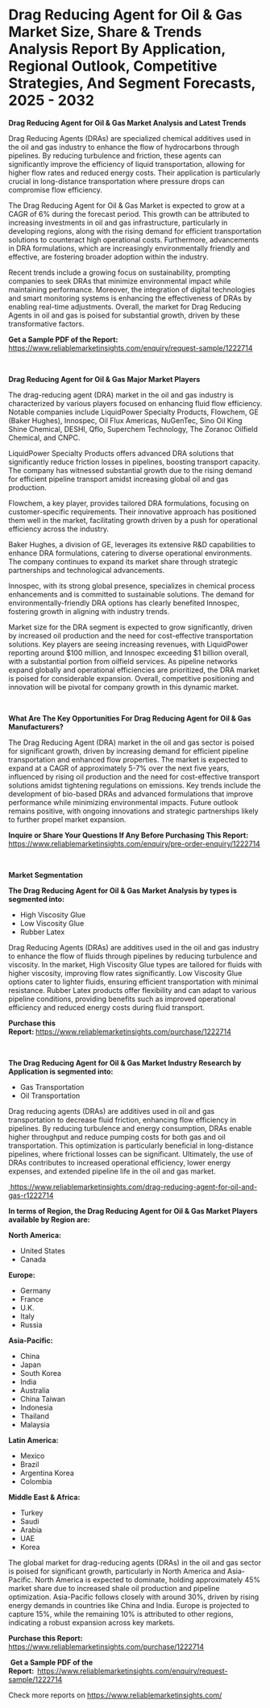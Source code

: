 <p><h1>Drag Reducing Agent for Oil & Gas Market Size, Share & Trends Analysis Report By Application, Regional Outlook, Competitive Strategies, And Segment Forecasts, 2025 - 2032</h1></p><p><strong>Drag Reducing Agent for Oil & Gas Market Analysis and Latest Trends</strong></p>
<p><p>Drag Reducing Agents (DRAs) are specialized chemical additives used in the oil and gas industry to enhance the flow of hydrocarbons through pipelines. By reducing turbulence and friction, these agents can significantly improve the efficiency of liquid transportation, allowing for higher flow rates and reduced energy costs. Their application is particularly crucial in long-distance transportation where pressure drops can compromise flow efficiency.</p><p>The Drag Reducing Agent for Oil & Gas Market is expected to grow at a CAGR of 6% during the forecast period. This growth can be attributed to increasing investments in oil and gas infrastructure, particularly in developing regions, along with the rising demand for efficient transportation solutions to counteract high operational costs. Furthermore, advancements in DRA formulations, which are increasingly environmentally friendly and effective, are fostering broader adoption within the industry.</p><p>Recent trends include a growing focus on sustainability, prompting companies to seek DRAs that minimize environmental impact while maintaining performance. Moreover, the integration of digital technologies and smart monitoring systems is enhancing the effectiveness of DRAs by enabling real-time adjustments. Overall, the market for Drag Reducing Agents in oil and gas is poised for substantial growth, driven by these transformative factors.</p></p>
<p><strong>Get a Sample PDF of the Report:&nbsp;</strong> <a href="https://www.reliablemarketinsights.com/enquiry/request-sample/1222714?utm_campaign=1894&utm_medium=2&utm_source=Github&utm_content=ia&utm_term=05022025&utm_id=drag-reducing-agent-for-oil-gas">https://www.reliablemarketinsights.com/enquiry/request-sample/1222714</a></p>
<p>&nbsp;</p>
<p><strong>Drag Reducing Agent for Oil & Gas Major Market Players</strong></p>
<p><p>The drag-reducing agent (DRA) market in the oil and gas industry is characterized by various players focused on enhancing fluid flow efficiency. Notable companies include LiquidPower Specialty Products, Flowchem, GE (Baker Hughes), Innospec, Oil Flux Americas, NuGenTec, Sino Oil King Shine Chemical, DESHI, Qflo, Superchem Technology, The Zoranoc Oilfield Chemical, and CNPC.</p><p>LiquidPower Specialty Products offers advanced DRA solutions that significantly reduce friction losses in pipelines, boosting transport capacity. The company has witnessed substantial growth due to the rising demand for efficient pipeline transport amidst increasing global oil and gas production.</p><p>Flowchem, a key player, provides tailored DRA formulations, focusing on customer-specific requirements. Their innovative approach has positioned them well in the market, facilitating growth driven by a push for operational efficiency across the industry.</p><p>Baker Hughes, a division of GE, leverages its extensive R&D capabilities to enhance DRA formulations, catering to diverse operational environments. The company continues to expand its market share through strategic partnerships and technological advancements.</p><p>Innospec, with its strong global presence, specializes in chemical process enhancements and is committed to sustainable solutions. The demand for environmentally-friendly DRA options has clearly benefited Innospec, fostering growth in aligning with industry trends.</p><p>Market size for the DRA segment is expected to grow significantly, driven by increased oil production and the need for cost-effective transportation solutions. Key players are seeing increasing revenues, with LiquidPower reporting around $100 million, and Innospec exceeding $1 billion overall, with a substantial portion from oilfield services. As pipeline networks expand globally and operational efficiencies are prioritized, the DRA market is poised for considerable expansion. Overall, competitive positioning and innovation will be pivotal for company growth in this dynamic market.</p></p>
<p>&nbsp;</p>
<p><strong>What Are The Key Opportunities For Drag Reducing Agent for Oil & Gas Manufacturers?</strong></p>
<p><p>The Drag Reducing Agent (DRA) market in the oil and gas sector is poised for significant growth, driven by increasing demand for efficient pipeline transportation and enhanced flow properties. The market is expected to expand at a CAGR of approximately 5-7% over the next five years, influenced by rising oil production and the need for cost-effective transport solutions amidst tightening regulations on emissions. Key trends include the development of bio-based DRAs and advanced formulations that improve performance while minimizing environmental impacts. Future outlook remains positive, with ongoing innovations and strategic partnerships likely to further propel market expansion.</p></p>
<p><strong>Inquire or Share Your Questions If Any Before Purchasing This Report:</strong> <a href="https://www.reliablemarketinsights.com/enquiry/pre-order-enquiry/1222714?utm_campaign=1894&utm_medium=2&utm_source=Github&utm_content=ia&utm_term=05022025&utm_id=drag-reducing-agent-for-oil-gas">https://www.reliablemarketinsights.com/enquiry/pre-order-enquiry/1222714</a></p>
<p>&nbsp;</p>
<p><strong>Market Segmentation</strong></p>
<p><strong>The Drag Reducing Agent for Oil & Gas Market Analysis by types is segmented into:</strong></p>
<p><ul><li>High Viscosity Glue</li><li>Low Viscosity Glue</li><li>Rubber Latex</li></ul></p>
<p><p>Drag Reducing Agents (DRAs) are additives used in the oil and gas industry to enhance the flow of fluids through pipelines by reducing turbulence and viscosity. In the market, High Viscosity Glue types are tailored for fluids with higher viscosity, improving flow rates significantly. Low Viscosity Glue options cater to lighter fluids, ensuring efficient transportation with minimal resistance. Rubber Latex products offer flexibility and can adapt to various pipeline conditions, providing benefits such as improved operational efficiency and reduced energy costs during fluid transport.</p></p>
<p><strong>Purchase this Report:&nbsp;</strong><a href="https://www.reliablemarketinsights.com/purchase/1222714?utm_campaign=1894&utm_medium=2&utm_source=Github&utm_content=ia&utm_term=05022025&utm_id=drag-reducing-agent-for-oil-gas">https://www.reliablemarketinsights.com/purchase/1222714</a></p>
<p>&nbsp;</p>
<p><strong>The Drag Reducing Agent for Oil & Gas Market Industry Research by Application is segmented into:</strong></p>
<p><ul><li>Gas Transportation</li><li>Oil Transportation</li></ul></p>
<p><p>Drag reducing agents (DRAs) are additives used in oil and gas transportation to decrease fluid friction, enhancing flow efficiency in pipelines. By reducing turbulence and energy consumption, DRAs enable higher throughput and reduce pumping costs for both gas and oil transportation. This optimization is particularly beneficial in long-distance pipelines, where frictional losses can be significant. Ultimately, the use of DRAs contributes to increased operational efficiency, lower energy expenses, and extended pipeline life in the oil and gas market.</p></p>
<p><a href="https://www.reliablemarketinsights.com/drag-reducing-agent-for-oil-and-gas-r1222714?utm_campaign=1894&utm_medium=2&utm_source=Github&utm_content=ia&utm_term=05022025&utm_id=drag-reducing-agent-for-oil-gas">&nbsp;https://www.reliablemarketinsights.com/drag-reducing-agent-for-oil-and-gas-r1222714</a></p>
<p><strong>In terms of Region, the Drag Reducing Agent for Oil & Gas Market Players available by Region are:</strong></p>
<p>
    <p> <strong> North America: </strong>
        <ul>
            <li>United States</li>
            <li>Canada</li>
        </ul>
        </p> 
    <p> <strong> Europe: </strong>
        <ul>
            <li>Germany</li>
            <li>France</li>
            <li>U.K.</li>
            <li>Italy</li>
            <li>Russia</li>
        </ul>
        </p> 
    <p> <strong> Asia-Pacific: </strong>
        <ul>
            <li>China</li>
            <li>Japan</li>
            <li>South Korea</li>
            <li>India</li>
            <li>Australia</li>
            <li>China Taiwan</li>
            <li>Indonesia</li>
            <li>Thailand</li>
            <li>Malaysia</li>
        </ul>
        </p> 
    <p> <strong> Latin America: </strong>
        <ul>
            <li>Mexico</li>
            <li>Brazil</li>
            <li>Argentina Korea</li>
            <li>Colombia</li>
        </ul>
        </p> 
    <p> <strong> Middle East & Africa: </strong>
        <ul>
            <li>Turkey</li>
            <li>Saudi</li>
            <li>Arabia</li>
            <li>UAE</li>
            <li>Korea</li>
        </ul>
    </p>
    </p>
<p><p>The global market for drag-reducing agents (DRAs) in the oil and gas sector is poised for significant growth, particularly in North America and Asia-Pacific. North America is expected to dominate, holding approximately 45% market share due to increased shale oil production and pipeline optimization. Asia-Pacific follows closely with around 30%, driven by rising energy demands in countries like China and India. Europe is projected to capture 15%, while the remaining 10% is attributed to other regions, indicating a robust expansion across key markets.</p></p>
<p><strong>Purchase this Report: </strong><a href="https://www.reliablemarketinsights.com/purchase/1222714?utm_campaign=1894&utm_medium=2&utm_source=Github&utm_content=ia&utm_term=05022025&utm_id=drag-reducing-agent-for-oil-gas">https://www.reliablemarketinsights.com/purchase/1222714</a></p>
<p>&nbsp;<strong>Get a Sample PDF of the Report:&nbsp;&nbsp;</strong><a href="https://www.reliablemarketinsights.com/enquiry/request-sample/1222714?utm_campaign=1894&utm_medium=2&utm_source=Github&utm_content=ia&utm_term=05022025&utm_id=drag-reducing-agent-for-oil-gas">https://www.reliablemarketinsights.com/enquiry/request-sample/1222714</a></p>
<p><strong></strong></p>
<p>Check more reports on <a href="https://www.reliablemarketinsights.com/?utm_campaign=1894&utm_medium=2&utm_source=Github&utm_content=ia&utm_term=05022025&utm_id=drag-reducing-agent-for-oil-gas">https://www.reliablemarketinsights.com/</a></p>
